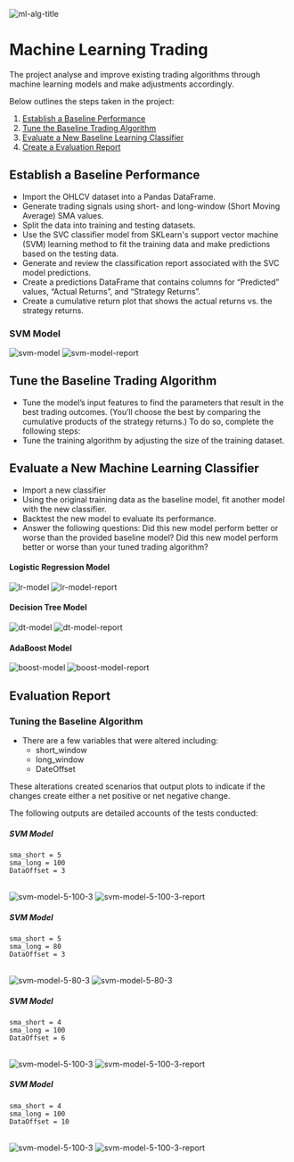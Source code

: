![ml-alg-title](Images/header-image.png)

# Machine Learning Trading 

The project analyse and improve existing trading algorithms through machine learning models and make adjustments accordingly.

Below outlines the steps taken in the project:

1. [Establish a Baseline Performance](establish-a-baseline-performance)
2. [Tune the Baseline Trading Algorithm](tune-the-baseline-trading-algorithm)
3. [Evaluate a New Baseline Learning Classifier](evaluate-new-baseline-learning-classifier)
4. [Create a Evaluation Report](create-a-evaluation-report)

## Establish a Baseline Performance
* Import the OHLCV dataset into a Pandas DataFrame.
* Generate trading signals using short- and long-window (Short Moving Average) SMA values.
* Split the data into training and testing datasets.
* Use the SVC classifier model from SKLearn's support vector machine (SVM) learning method to fit the training data and make predictions based on the testing data.
* Generate and review the classification report associated with the SVC model predictions.
* Create a predictions DataFrame that contains columns for “Predicted” values, “Actual Returns”, and “Strategy Returns”.
* Create a cumulative return plot that shows the actual returns vs. the strategy returns.

### SVM Model

![svm-model](Images/svm-model-4-100-3.png)
![svm-model-report](Images/svm-model-4-100-3-report.png)

## Tune the Baseline Trading Algorithm
* Tune the model’s input features to find the parameters that result in the best trading outcomes. (You’ll choose the best by comparing the cumulative products of the strategy returns.) To do so, complete the following steps:
* Tune the training algorithm by adjusting the size of the training dataset.

## Evaluate a New Machine Learning Classifier
* Import a new classifier
* Using the original training data as the baseline model, fit another model with the new classifier.
* Backtest the new model to evaluate its performance.
* Answer the following questions: Did this new model perform better or worse than the provided baseline model? Did this new model perform better or worse than your tuned trading algorithm?

#### Logistic Regression Model
![lr-model](Images/lr-model-4-100-3.png)
![lr-model-report](Images/lr-model-4-100-3-report.png)

#### Decision Tree Model
![dt-model](Images/dt-model-4-100-3.png)
![dt-model-report](Images/dt-model-4-100-3-report.png)

#### AdaBoost Model
![boost-model](Images/boost-model-4-100-3.png)
![boost-model-report](Images/boost-model-4-100-3-report.png)


## Evaluation Report
### Tuning the Baseline Algorithm
* There are a few variables that were altered including:
    * short_window
    * long_window
    * DateOffset

These alterations created scenarios that output plots to indicate if the changes create either a net positive or net negative change.

The following outputs are detailed accounts of the tests conducted:

##### SVM Model
    sma_short = 5
    sma_long = 100
    DataOffset = 3
\
![svm-model-5-100-3](Images/svm-model-5-100-3.png)
![svm-model-5-100-3-report](Images/svm-model-5-100-3-report.png)

##### SVM Model
    sma_short = 5
    sma_long = 80
    DataOffset = 3
\
![svm-model-5-80-3](Images/svm-model-5-80-3.png)
![svm-model-5-80-3](Images/svm-model-5-80-3-report.png)

##### SVM Model
    sma_short = 4
    sma_long = 100
    DataOffset = 6
\
![svm-model-5-100-3](Images/svm-model-4-100-6.png)
![svm-model-5-100-3-report](Images/svm-model-4-100-6-report.png)

##### SVM Model
    sma_short = 4
    sma_long = 100
    DataOffset = 10
\
![svm-model-5-100-3](Images/svm-model-4-100-10.png)
![svm-model-5-100-3-report](Images/svm-model-4-100-10-report.png)
